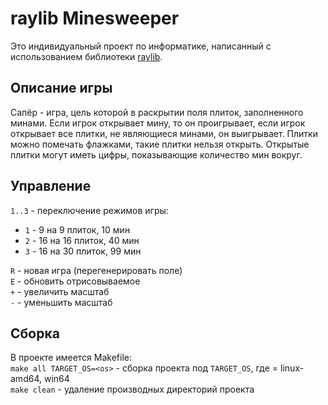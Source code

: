 # raylib Minesweeper
Это индивидуальный проект по информатике, написанный с использованием библиотеки [raylib](https://github.com/raysan5/raylib).
## Описание игры
Сапёр - игра, цель которой в раскрытии поля плиток, заполненного минами. Если игрок открывает мину, то он проигрывает, если игрок открывает все плитки, не являющиеся минами, он выигрывает. Плитки можно помечать флажками, такие плитки нельзя открыть. Открытые плитки могут иметь цифры, показывающие количество мин вокруг.
## Управление
`1..3` - переключение режимов игры:
+ `1` - 9 на 9 плиток, 10 мин
+ `2` - 16 на 16 плиток, 40 мин
+ `3` - 16 на 30 плиток, 99 мин

`R` - новая игра (перегенерировать поле) <br>
`E` - обновить отрисовываемое <br>
`+` - увеличить масштаб <br>
`-` - уменьшить масштаб <br>
## Сборка
В проекте имеется Makefile: <br>
`make all TARGET_OS=<os>` - сборка проекта под `TARGET_OS`, где <os> = linux-amd64, win64 <br>
`make clean` - удаление производных директорий проекта <br>
